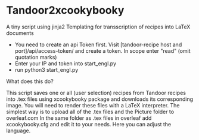 # Tandoor2xcookybooky
A tiny script using jinja2 Templating for transscription of recipes into LaTeX documents


- You need to create an api Token first. Visit [tandoor-recipe host and port]/api/access-token/ and create a token. In scope enter "read" (omit quotation marks)
- Enter your IP and token into start_engl.py
- run python3 start_engl.py

What does this do?

This script saves one or all (user selection) recipes from Tandoor recipes into .tex files using xcookybooky package and downloads its corresponding image. You will need to render these files with a LaTeX interpreter. The simplest way is to upload all of the .tex files and the Picture folder to overleaf.com In the same folder as .tex files in overleaf add xcookybooky.cfg and edit it to your needs. Here you can adjust the language.


